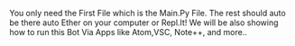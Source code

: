   You only need the First File which is the Main.Py File. The rest should auto be there auto Ether on your computer or Repl.It! We will be also showing how to run this Bot Via 
  Apps like Atom,VSC, Note++, and more..
